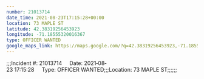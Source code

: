 ```yaml
---
number: 21013714
date_time: 2021-08-23T17:15:28+00:00
location: 73 MAPLE ST
latitude: 42.38319256453923
longitude: -71.18555320016367
type: OFFICER WANTED
google_maps_link: https://maps.google.com/?q=42.38319256453923,-71.18555320016367
---
```


;;;Incident #: 21013714     Date: 2021‐08‐23 17:15:28     Type: OFFICER WANTED;;;Location: 73 MAPLE ST;;;;;;
